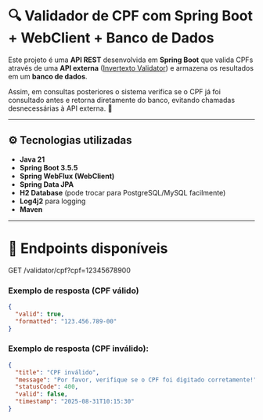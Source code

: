 # 🔍 Validador de CPF com Spring Boot + WebClient + Banco de Dados

Este projeto é uma **API REST** desenvolvida em **Spring Boot** que valida CPFs através de uma **API externa** 
([Invertexto Validator](https://api.invertexto.com/)) e armazena os resultados em um **banco de dados**.  

Assim, em consultas posteriores o sistema verifica se o CPF já foi consultado antes e retorna diretamente do banco,
evitando chamadas desnecessárias à API externa. 🚀

---

## ⚙️ Tecnologias utilizadas
- **Java 21**
- **Spring Boot 3.5.5**
- **Spring WebFlux (WebClient)**
- **Spring Data JPA**
- **H2 Database** (pode trocar para PostgreSQL/MySQL facilmente)
- **Log4j2** para logging
- **Maven**

---

# 📡 Endpoints disponíveis
GET /validator/cpf?cpf=12345678900

### Exemplo de resposta (CPF válido)
```json
{
  "valid": true,
  "formatted": "123.456.789-00"
}
```
### Exemplo de resposta (CPF inválido):
```json
{
  "title": "CPF inválido",
  "message": "Por favor, verifique se o CPF foi digitado corretamente!",
  "statusCode": 400,
  "valid": false,
  "timestamp": "2025-08-31T10:15:30"
}
```
